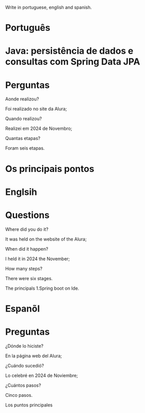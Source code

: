 
Write in portuguese, english and spanish.

# Português

# Java: persistência de dados e consultas com Spring Data JPA

# Perguntas

Aonde realizou?

Foi realizado no site da Alura;

Quando realizou?

Realizei em 2024 de Novembro;

Quantas etapas?

Foram seis etapas.

# Os principais pontos



# Englsih



# Questions

Where did you do it?

It was held on the website of the Alura;

When did it happen?

I held it in 2024 the November;

How many steps?

There were six stages.

The principals
1.Spring boot on Ide.

# Espanõl


# Preguntas

¿Dónde lo hiciste?

En la página web del Alura;

¿Cuándo sucedió?

Lo celebré en 2024 de Noviembre;

¿Cuántos pasos?

Cinco pasos.

Los puntos principales
